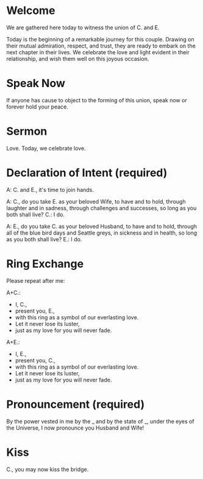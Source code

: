 # Welcome

We are gathered here today to witness the union of C. and E.

Today is the beginning of a remarkable journey for this couple.
Drawing on their mutual admiration, respect, and trust, they are ready to embark on the next chapter in their lives.
We celebrate the love and light evident in their relationship, and wish them well on this joyous occasion.

# Speak Now

If anyone has cause to object to the forming of this union, speak now or forever hold your peace.

# Sermon

Love. Today, we celebrate love.

# Declaration of Intent (**required**)

A: C. and E., it's time to join hands.

A: C., do you take E. as your beloved Wife, to have and to hold, through laughter and in sadness, through challenges and successes, so long as you both shall live?
C.: I do.

A: E., do you take C. as your beloved Husband, to have and to hold, through all of the blue bird days and Seattle greys, in sickness and in health, so long as you both shall live?
E.: I do.

# Ring Exchange

Please repeat after me:

A+C.:
* I, C.,
* present you, E.,
* with this ring as a symbol of our everlasting love.
* Let it never lose its luster,
* just as my love for you will never fade.

A+E.:
* I, E.,
* present you, C.,
* with this ring as a symbol of our everlasting love.
* Let it never lose its luster,
* just as my love for you will never fade.

# Pronouncement (**required**)

By the power vested in me by the _ and by the state of _, under the eyes of the Universe, I now pronounce you Husband and Wife!

# Kiss

C., you may now kiss the bridge.
